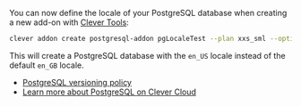 
You can now define the locale of your PostgreSQL database when creating a new add-on with [Clever Tools](/developers/doc/cli):

```bash
clever addon create postgresql-addon pgLocaleTest --plan xxs_sml --option locale=en_US
```

This will create a PostgreSQL database with the `en_US` locale instead of the default `en_GB` locale.

* [PostgreSQL versioning policy](https://www.postgresql.org/support/versioning/)
* [Learn more about PostgreSQL on Clever Cloud](/developers/doc/addons/postgresql/)


